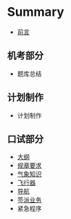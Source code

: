 # Summary

* [前言](README.md)

## 机考部分

* 题库总结

## 计划制作

* 计划制作

## 口试部分

* [大纲](da-gang.md)
* [规章要求](gui-zhang-yao-qiu.md)
* [气象知识](qi-xiang-zhi-shi.md)
* [飞行器](fei-xing-qi.md)
* [导航](dao-hang.md)
* [签派业务](qian-pai-ye-wu.md)
* 紧急程序

